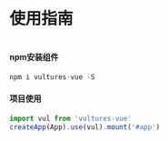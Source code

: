 <!--
 * @Author: sifengyuan
 * @Date: 2022-07-23 10:50:48
 * @LastEditors: sifengyuan
 * @LastEditTime: 2022-07-23 22:48:47
 * @FilePath: /iuUI/docs/index.md
 * @Description: update here
-->
# 使用指南

#

#### npm安装组件

```javascript
npm i vultures-vue -S
```

#### 项目使用

```javascript
import vul from 'vultures-vue'
createApp(App).use(vul).mount('#app')
```
